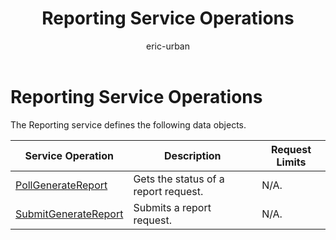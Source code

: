 ﻿---
title: Reporting Service Operations
ms.service: bing-ads-reporting-service
ms.topic: article
author: eric-urban
ms.author: eur
description: Service operations reference for the Reporting service.
---
# Reporting Service Operations
The Reporting service defines the following data objects.

|Service Operation|Description|Request Limits|
|---|---|---|
|[PollGenerateReport](pollgeneratereport.md)|Gets the status of a report request.|N/A.|
|[SubmitGenerateReport](submitgeneratereport.md)|Submits a report request.|N/A.|

